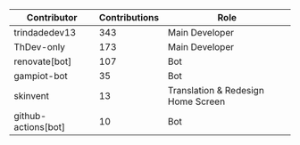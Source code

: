 | Contributor | Contributions | Role |
| ------------ | -------------- | ---- |
| trindadedev13 | 343 | Main Developer |
| ThDev-only | 173 | Main Developer |
| renovate[bot] | 107 | Bot |
| gampiot-bot | 35 | Bot |
| skinvent | 13 | Translation & Redesign Home Screen |
| github-actions[bot] | 10 | Bot |
